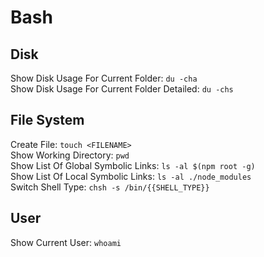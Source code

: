 # Bash

## Disk

Show Disk Usage For Current Folder: `du -cha`\
Show Disk Usage For Current Folder Detailed: `du -chs`

## File System

Create File: `touch <FILENAME>`\
Show Working Directory: `pwd`\
Show List Of Global Symbolic Links: `ls -al $(npm root -g)`\
Show List Of Local Symbolic Links: `ls -al ./node_modules`\
Switch Shell Type: `chsh -s /bin/{{SHELL_TYPE}}`

## User

Show Current User: `whoami`
